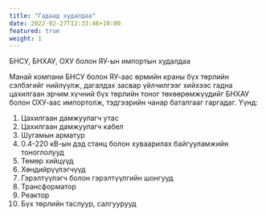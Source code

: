 ```yaml
---
title: "Гадаад худалдаа"
date: 2022-02-27T12:33:46+10:00
featured: true
weight: 1
---
```


БНСУ, БНХАУ, ОХУ болон ЯУ-ын импортын худалдаа

Манай компани БНСУ болон ЯУ-аас өрмийн краны бүх төрлийн сэлбэгийг нийлүүлж, дагалдах засвар үйлчилгээг хийхээс гадна цахилгаан эрчим хүчний бүх төрлийн тоног төхөөрөмжүүдийг БНХАУ болон ОХУ-аас импортолж, тэдгээрийн чанар баталгааг гаргадаг. Үүнд:

1. Цахилгаан дамжуулагч утас
1. Цахилгаан дамжуулагч кабел
1. Шугамын арматур
1. 0.4-220 кВ-ын дэд станц болон хуваарилах байгууламжийн тоноглолууд
1. Төмөр хийцүүд
1. Хөндийрүүлэгчүүд
1. Гэрэлтүүлэгч болон гэрэлтүүлгийн шонгууд
1. Трансформатор
1. Реактор
1. Бүх төрлийн таслуур, салгуурууд
